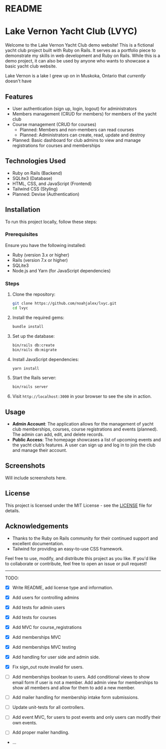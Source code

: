 # README

# Lake Vernon Yacht Club (LVYC)

Welcome to the Lake Vernon Yacht Club demo website! This is a fictional yacht club project built with Ruby on Rails. It serves as a portfolio piece to demonstrate my skills in web development and Ruby on Rails. While this is a demo project, it can also be used by anyone who wants to showcase a basic yacht club website.

Lake Vernon is a lake I grew up on in Muskoka, Ontario that _currently_ doesn't have

## Features

- User authentication (sign up, login, logout) for administrators
- Members management (CRUD for members) for members of the yacht club
- Course management (CRUD for courses)
  - Planned: Members and non-members can read courses
  - Planned: Administrators can create, read, update and destroy
- Planned: Basic dashboard for club admins to view and manage registrations for courses and memberships

## Technologies Used

- Ruby on Rails (Backend)
- SQLite3 (Database)
- HTML, CSS, and JavaScript (Frontend)
- Tailwind CSS (Styling)
- Planned: Devise (Authentication)

## Installation

To run this project locally, follow these steps:

### Prerequisites

Ensure you have the following installed:

- Ruby (version 3.x or higher)
- Rails (version 7.x or higher)
- SQLite3
- Node.js and Yarn (for JavaScript dependencies)

### Steps

1. Clone the repository:

   ```bash
   git clone https://github.com/noahjalex/lvyc.git
   cd lvyc
   ```

2. Install the required gems:

   ```bash
   bundle install
   ```

3. Set up the database:

   ```bash
   bin/rails db:create
   bin/rails db:migrate
   ```

4. Install JavaScript dependencies:

   ```bash
   yarn install
   ```

5. Start the Rails server:

   ```bash
   bin/rails server
   ```

6. Visit `http://localhost:3000` in your browser to see the site in action.

## Usage

- **Admin Account**: The application allows for the management of yacht club memberships, courses, course registrations and events (planned). The admin can add, edit, and delete records.
- **Public Access**: The homepage showcases a list of upcoming events and the yacht club’s features. A user can sign up and log in to join the club and manage their account.

## Screenshots

Will include screenshots here.

## License

This project is licensed under the MIT License - see the [LICENSE](LICENSE.txt) file for details.

## Acknowledgements

- Thanks to the Ruby on Rails community for their continued support and excellent documentation.
- Tailwind for providing an easy-to-use CSS framework.

Feel free to use, modify, and distribute this project as you like. If you'd like to collaborate or contribute, feel free to open an issue or pull request!

---

TODO:

- [x] Write README, add license type and information.
- [x] Add users for controlling admins
- [x] Add tests for admin users
- [x] Add tests for courses
- [x] Add MVC for course_registrations

- [x] Add memberships MVC
- [x] Add memberships MVC testing
- [x] Add handling for user side and admin side.
- [x] Fix sign_out route invalid for users.
- [ ] Add memberships boolean to users. Add conditional views to show email form if user is not a member. Add admin view for memberships to show all members and allow for them to add a new member.
- [ ] Add mailer handling for membership intake form submissions.
- [ ] Update unit-tests for all controllers.

- [ ] Add event MVC, for users to post events and only users can modify their own events.
- [ ] Add proper mailer handling.

* ...
